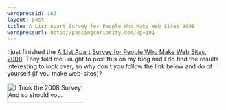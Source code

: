 ```yaml
---
wordpressid: 163
layout: post
title: A List Apart Survey for People Who Make Web Sites 2008
wordpressurl: http://passingcuriosity.com/?p=101
---
```

I just finished the [A List Apart](http://www.alistapart.com/) [Survey for People Who Make Web Sites, 2008](http://alistapart.com/articles/survey2008). They told me I ought to post this on my blog and I do find the results interesting to look over, so why don't you follow the link below and do of yourself (if you make web-sites)?

<a href="http://alistapart.com/articles/survey2008"><img src="/files/2008/07/i-took-the-2008-survey.gif" alt="I Took the 2008 Survey! And so should you." title="I Took the 2008 Survey" width="180" height="46" class="size-full wp-image-100" /></a>
